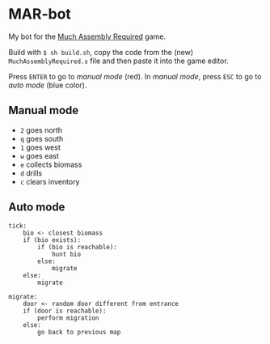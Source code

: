 # MAR-bot

My bot for the [Much Assembly Required](https://muchassemblyrequired.com) game.

Build with `$ sh build.sh`, copy the code from the (new) `MuchAssemblyRequired.s` file and then paste it into the game editor.

Press `ENTER` to go to *manual mode* (red). In *manual mode*, press `ESC` to go to *auto mode* (blue color).

## Manual mode

* `2` goes north
* `q` goes south
* `1` goes west
* `w` goes east
* `e` collects biomass
* `d` drills
* `c` clears inventory

## Auto mode

```
tick:
    bio <- closest biomass
    if (bio exists):
        if (bio is reachable):
            hunt bio
        else:
            migrate
    else:
        migrate

migrate:
    door <- random door different from entrance
    if (door is reachable):
        perform migration
    else:
        go back to previous map

```
